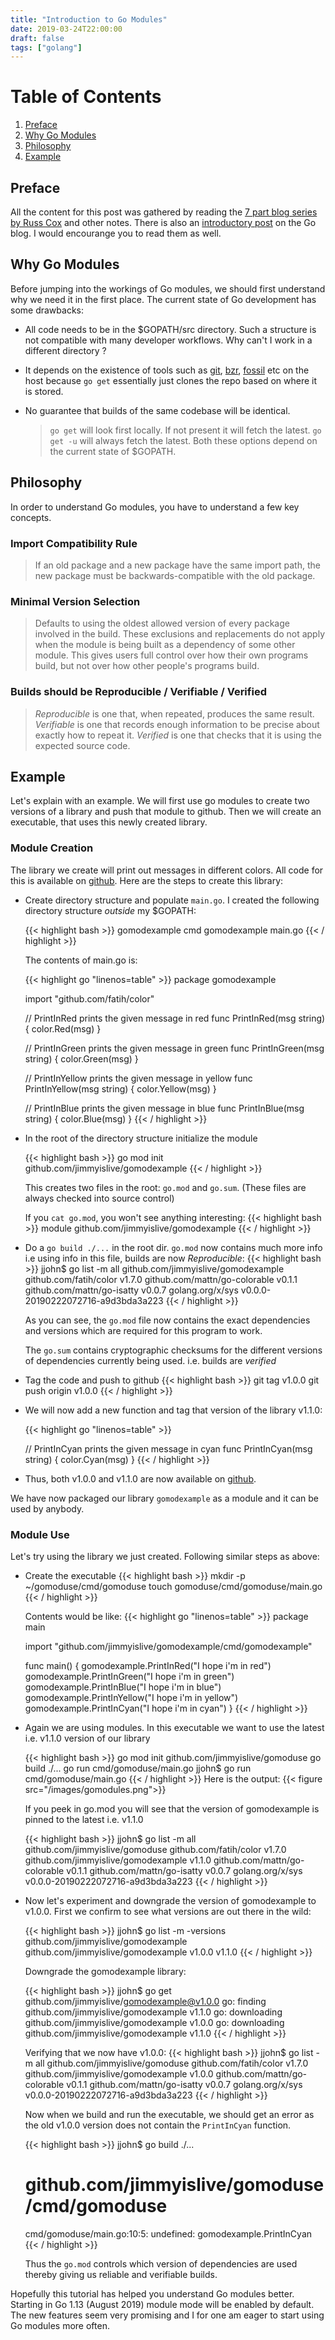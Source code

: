 ```yaml
---
title: "Introduction to Go Modules"
date: 2019-03-24T22:00:00
draft: false
tags: ["golang"]
---
```

# Table of Contents
1. [Preface](#preface)
2. [Why Go Modules](#whygomodules)
3. [Philosophy](#philosophy)
4. [Example](#example)

## Preface
All the content for this post was gathered by reading the [7 part blog series by Russ Cox](https://research.swtch.com/vgo) and other notes. There is also an [introductory post](https://blog.golang.org/using-go-modules) on the Go blog. I would encourange you to read them as well. 

## Why Go Modules
Before jumping into the workings of Go modules, we should first understand why we need it in the first place. The current state of Go development has some drawbacks:

* All code needs to be in the $GOPATH/src directory. Such a structure is not compatible with many developer workflows. Why can't I work in a different directory ?
* It depends on the existence of tools such as [git](https://git-scm.com/), [bzr](http://bazaar.canonical.com/en/), [fossil](https://www.fossil-scm.org/index.html/doc/trunk/www/index.wiki) etc on the host because `go get` essentially just clones the repo based on where it is stored.
* No guarantee that builds of the same codebase will be identical.
    
    >`go get` will look first locally. If not present it will fetch the latest. `go get -u` will always fetch the latest. Both these options depend on the current state of $GOPATH.

## Philosophy
In order to understand Go modules, you have to understand a few key concepts.

### Import Compatibility Rule
>If an old package and a new package have the same import path, the new package must be backwards-compatible with the old package.

### Minimal Version Selection
>Defaults to using the oldest allowed version of every package involved in the build. These exclusions and replacements do not apply when the module is being built as a dependency of some other module. This gives users full control over how their own programs build, but not over how other people's programs build.

### Builds should be Reproducible / Verifiable / Verified
>*Reproducible* is one that, when repeated, produces the same result.
>*Verifiable* is one that records enough information to be precise about exactly how to repeat it.
>*Verified* is one that checks that it is using the expected source code.

## Example
Let's explain with an example. We will first use go modules to create two versions of a library and push that module to github. Then we will create an executable, that uses this newly created library.

### Module Creation

The library we create will print out messages in different colors. All code for this is available on [github](https://github.com/jimmyislive/gomodexample). Here are the steps to create this library:

* Create directory structure and populate `main.go`. I created the following directory structure *outside* my $GOPATH:

    {{< highlight bash >}}
    gomodexample
        cmd
            gomodexample
                main.go
    {{< / highlight >}}

    The contents of main.go is:

    {{< highlight go "linenos=table" >}}
    package gomodexample

    import "github.com/fatih/color"

    // PrintInRed prints the given message in red
    func PrintInRed(msg string) {
            color.Red(msg)
    }

    // PrintInGreen prints the given message in green
    func PrintInGreen(msg string) {
            color.Green(msg)
    }

    // PrintInYellow prints the given message in yellow
    func PrintInYellow(msg string) {
            color.Yellow(msg)
    }

    // PrintInBlue prints the given message in blue
    func PrintInBlue(msg string) {
            color.Blue(msg)
    }
    {{< / highlight >}}

* In the root of the directory structure initialize the module

    {{< highlight bash >}}
    go mod init github.com/jimmyislive/gomodexample
    {{< / highlight >}}

    This creates two files in the root: `go.mod` and `go.sum`. (These files are always checked into source control)

    If you `cat go.mod`, you won't see anything interesting:
    {{< highlight bash >}}
    module github.com/jimmyislive/gomodexample
    {{< / highlight >}}
* Do a `go build ./...` in the root dir. `go.mod` now contains much more info i.e using info in this file, builds are now *Reproducible*:
    {{< highlight bash >}}
    jjohn$ go list -m all
    github.com/jimmyislive/gomodexample
    github.com/fatih/color v1.7.0
    github.com/mattn/go-colorable v0.1.1
    github.com/mattn/go-isatty v0.0.7
    golang.org/x/sys v0.0.0-20190222072716-a9d3bda3a223
    {{< / highlight >}}

    As you can see, the `go.mod` file now contains the exact dependencies and versions which are required for this program to work.

    The `go.sum` contains cryptographic checksums for the different versions of dependencies currently being used. i.e. builds are *verified*

* Tag the code and push to github
    {{< highlight bash >}}
    git tag v1.0.0
    git push origin v1.0.0
    {{< / highlight >}}
* We will now add a new function and tag that version of the library v1.1.0:

    {{< highlight go "linenos=table" >}}

    // PrintInCyan prints the given message in cyan
    func PrintInCyan(msg string) {
            color.Cyan(msg)
    }
    {{< / highlight >}}
* Thus, both v1.0.0 and v1.1.0 are now available on [github](https://github.com/jimmyislive/gomodexample).

We have now packaged our library `gomodexample` as a module and it can be used by anybody.

### Module Use
Let's try using the library we just created. Following similar steps as above:

* Create the executable
    {{< highlight bash >}}
    mkdir -p ~/gomoduse/cmd/gomoduse
    touch gomoduse/cmd/gomoduse/main.go
    {{< / highlight >}}

    Contents would be like:
    {{< highlight go "linenos=table" >}}
    package main

    import "github.com/jimmyislive/gomodexample/cmd/gomodexample"

    func main() {
        gomodexample.PrintInRed("I hope i'm in red")
        gomodexample.PrintInGreen("I hope i'm in green")
        gomodexample.PrintInBlue("I hope i'm in blue")
        gomodexample.PrintInYellow("I hope i'm in yellow")
        gomodexample.PrintInCyan("I hope i'm in cyan")
    }
    {{< / highlight >}}

* Again we are using modules. In this executable we want to use the latest i.e. v1.1.0 version of our library

    {{< highlight bash >}}
    go mod init github.com/jimmyislive/gomoduse
    go build ./...
    go run cmd/gomoduse/main.go
    jjohn$ go run cmd/gomoduse/main.go
    {{< / highlight >}}
    Here is the output:
    {{< figure src="/images/gomodules.png">}}


    If you peek in go.mod you will see that the version of gomodexample is pinned to the latest i.e. v1.1.0

    {{< highlight bash >}}
    jjohn$ go list -m all
    github.com/jimmyislive/gomoduse
    github.com/fatih/color v1.7.0
    github.com/jimmyislive/gomodexample v1.1.0
    github.com/mattn/go-colorable v0.1.1
    github.com/mattn/go-isatty v0.0.7
    golang.org/x/sys v0.0.0-20190222072716-a9d3bda3a223
    {{< / highlight >}}

* Now let's experiment and downgrade the version of gomodexample to v1.0.0. First we confirm to see what versions are out there in the wild:

    {{< highlight bash >}}
    jjohn$ go list -m -versions github.com/jimmyislive/gomodexample
    github.com/jimmyislive/gomodexample v1.0.0 v1.1.0
    {{< / highlight >}}

    Downgrade the gomodexample library:

    {{< highlight bash >}}
    jjohn$ go get github.com/jimmyislive/gomodexample@v1.0.0
    go: finding github.com/jimmyislive/gomodexample v1.1.0
    go: downloading github.com/jimmyislive/gomodexample v1.0.0
    go: downloading github.com/jimmyislive/gomodexample v1.1.0
    {{< / highlight >}}

    Verifying that we now have v1.0.0:
    {{< highlight bash >}}
    jjohn$ go list -m all
    github.com/jimmyislive/gomoduse
    github.com/fatih/color v1.7.0
    github.com/jimmyislive/gomodexample v1.0.0
    github.com/mattn/go-colorable v0.1.1
    github.com/mattn/go-isatty v0.0.7
    golang.org/x/sys v0.0.0-20190222072716-a9d3bda3a223
    {{< / highlight >}}

    Now when we build and run the executable, we should get an error as the old v1.0.0 version does not contain the `PrintInCyan` function.

    {{< highlight bash >}}
    jjohn$ go build ./...
    # github.com/jimmyislive/gomoduse/cmd/gomoduse
    cmd/gomoduse/main.go:10:5: undefined: gomodexample.PrintInCyan
    {{< / highlight >}}

    Thus the `go.mod` controls which version of dependencies are used thereby giving us reliable and verifiable builds.

Hopefully this tutorial has helped you understand Go modules better. Starting in Go 1.13 (August 2019) module mode will be enabled by default. The new features seem very promising and I for one am eager to start using Go modules more often.




    







